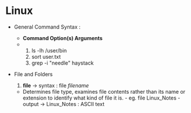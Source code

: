# Linux 

* General Command Syntax :
   - **Command  Option(s)   Arguments** 
   - 1. ls -lh /user/bin
     2. sort user.txt
     3. grep -i "needle" haystack

* File and Folders
   1. **file** -> syntax : file *filename*
     - Determines file type, examines file contents rather than its name or extension to identify what kind of file it is.
      - eg. file Linux_Notes
      - output ->  Linux_Notes : ASCII text
        
